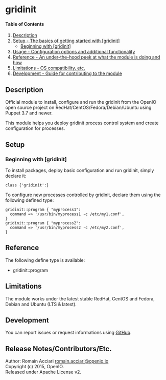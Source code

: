 # gridinit

#### Table of Contents

1. [Description](#description)
2. [Setup - The basics of getting started with [gridinit]](#setup)
    * [Beginning with [gridinit]](#beginning-with-[gridinit])
3. [Usage - Configuration options and additional functionality](#usage)
4. [Reference - An under-the-hood peek at what the module is doing and how](#reference)
5. [Limitations - OS compatibility, etc.](#limitations)
6. [Development - Guide for contributing to the module](#development)

## Description

Official module to install, configure and run the gridinit from the OpenIO open source project on RedHat/CentOS/Fedora/Debian/Ubuntu using Puppet 3.7 and newer.

This module helps you deploy gridinit process control system and create configuration for processes.

## Setup

### Beginning with [gridinit]	

To install packages, deploy basic configuration and run gridinit, simply declare it:

```
class {'gridinit':}
```
To configure new processes controlled by gridinit, declare them using the following defined type:

```
gridinit::program { "myprocess1":
  command => '/usr/bin/myprocess1 -c /etc/my1.conf',
}
gridinit::program { "myprocess2":
  command => '/usr/bin/myprocess2 -c /etc/my2.conf',
}
```

## Reference

The following define type is available:  
* gridinit::program

## Limitations

The module works under the latest stable RedHat, CentOS and Fedora, Debian and Ubuntu (LTS & latest).

## Development

You can report issues or request informations using [GitHub](https://github.com/open-io/puppet-gridinit/issues).

## Release Notes/Contributors/Etc.

Author: Romain Acciari <romain.acciari@openio.io>  
Copyright (c) 2015, OpenIO.  
Released under Apache License v2.  
